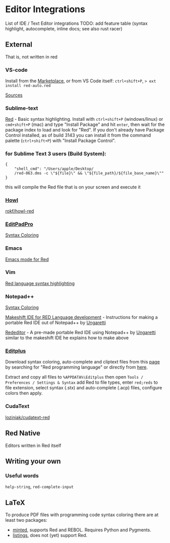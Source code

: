 # Editor Integrations

List of IDE / Text Editor integrations
TODO: add feature table (syntax highlight, autocomplete, inline docs; see also rust racer)

## External
That is, not written in red

### VS-code
Install from the [Marketplace](https://marketplace.visualstudio.com/items?itemName=red-auto.red), or from VS Code itself: `ctrl+shift+P`, `> ext install red-auto.red`

[Sources](https://github.com/red/VScode-extension)

### Sublime-text
[Red](https://packagecontrol.io/packages/Red) - Basic syntax highlighting.
Install with `ctrl+shift+P` (windows/linux) or `cmd+shift+P` (mac) and type "Install Package" and hit `enter`, then wait for the package index to load and look for "Red". If you don't already have Package Control installed, as of build 3143 you can install it from the command palette (`ctrl+shift+P`) with "Install Package Control".


### for Sublime Text 3 users (Build System): 

```red
{
    "shell_cmd": "/Users/apple/Desktop/
    /red-063.dms -c \"${file}\" && \"${file_path}/${file_base_name}\""
}
```

this will compile the Red file that is on your screen and execute it

### [Howl](https://howl.io/)
[rokf/howl-red](https://github.com/rokf/howl-red)

### [EditPadPro](https://www.editpadpro.com/)
[Syntax Coloring](https://www.editpadpro.com/cgi-bin/cscsdl4.pl?id=282)

### Emacs
[Emacs mode for Red](https://github.com/unchartedworks/red-mode)

### Vim
[Red language syntax highlighting](https://github.com/ruchee/vim-red)

### Notepad++
[Syntax Coloring](https://github.com/Ungaretti/Notepad-config-file-for-Red-Language)

[Makeshift IDE for RED Language development](https://github.com/Ungaretti/Makeshift-IDE-for-Red-language) - Instructions for making a portable Red IDE out of Notepad++ by [Ungaretti](https://ungaretti.github.io/)

[Rededitor](http://helpin.red/Rededitor.html) - A pre-made portable Red IDE using Notepad++ by [Ungaretti](https://ungaretti.github.io/) similar to the makeshift IDE he explains how to make above

### [Editplus](https://editplus.com)
Download syntax coloring, auto-complete and cliptext files from this [page](https://editplus.com/others.html) by searching for "Red programming language" or directly from [here](https://editplus.com/dn.php?n=red.zip).

Extract and copy all files to `%APPDATA%\Editplus` then open `Tools / Preferences / Settings & Syntax` add Red to file types, enter `red;reds` to file extension, select syntax (.stx) and auto-complete (.acp) files, configure colors then apply.

### CudaText
[loziniak/cudatext-red](https://github.com/loziniak/cudatext-red)

## Red Native

Editors written in Red itself

## Writing your own

### Useful words
`help-string`, `red-complete-input`

## LaTeX
To produce PDF files with programming code syntax coloring there are at least two packages:

* [minted](https://ctan.org/pkg/minted), supports Red and REBOL. Requires Python and Pygments.
* [listings](https://ctan.org/pkg/listings), does not (yet) support Red.